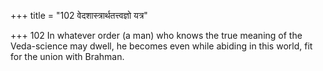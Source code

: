 +++
title = "102 वेदशास्त्रार्थतत्त्वज्ञो यत्र"

+++
102	In whatever order (a man) who knows the true meaning of the Veda-science may dwell, he becomes even while abiding in this world, fit for the union with Brahman.
